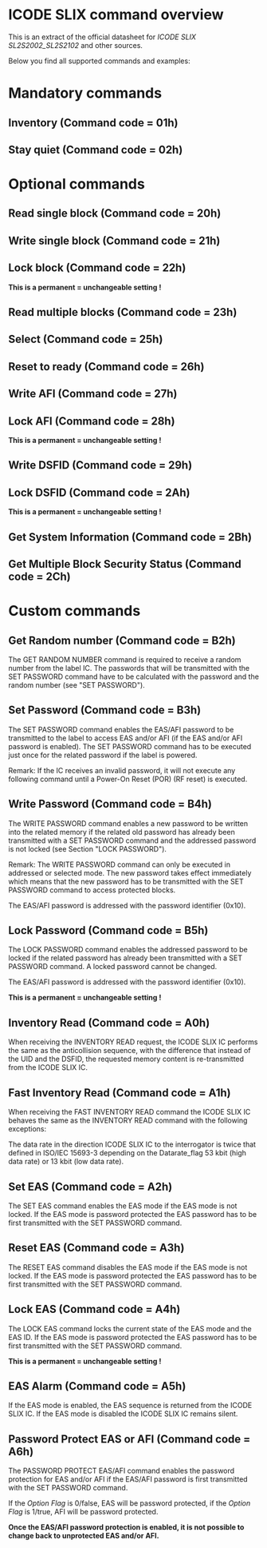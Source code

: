 # ICODE SLIX command overview

This is an extract of the official datasheet for *ICODE SLIX SL2S2002_SL2S2102* and other sources.

Below you find all supported commands and examples:

# Mandatory commands

## Inventory (Command code = 01h)

## Stay quiet (Command code = 02h)

# Optional commands

## Read single block (Command code = 20h)

## Write single block (Command code = 21h)

## Lock block (Command code = 22h)

**This is a permanent = unchangeable setting !**

## Read multiple blocks (Command code = 23h)

## Select (Command code = 25h)

## Reset to ready (Command code = 26h)

## Write AFI (Command code = 27h)

## Lock AFI (Command code = 28h)

**This is a permanent = unchangeable setting !**

## Write DSFID (Command code = 29h)

## Lock DSFID (Command code = 2Ah)

**This is a permanent = unchangeable setting !**

## Get System Information (Command code = 2Bh)

## Get Multiple Block Security Status (Command code = 2Ch)

# Custom commands

## Get Random number (Command code = B2h)

The GET RANDOM NUMBER command is required to receive a random number from the label IC. 
The passwords that will be transmitted with the SET PASSWORD command have to be 
calculated with the password and the random number (see "SET PASSWORD").

## Set Password (Command code = B3h)

The SET PASSWORD command enables the EAS/AFI password to be transmitted to the label 
to access EAS and/or AFI (if the EAS and/or AFI password is enabled). The SET PASSWORD 
command has to be executed just once for the related password if the label is powered.

Remark: If the IC receives an invalid password, it will not execute any following command 
until a Power-On Reset (POR) (RF reset) is executed.

## Write Password (Command code = B4h)

The WRITE PASSWORD command enables a new password to be written into the related memory 
if the related old password has already been transmitted with a SET PASSWORD command and 
the addressed password is not locked (see Section "LOCK PASSWORD").

Remark: The WRITE PASSWORD command can only be executed in addressed or selected mode. 
The new password takes effect immediately which means that the new password has to be 
transmitted with the SET PASSWORD command to access protected blocks.

The EAS/AFI password is addressed with the password identifier (0x10).

## Lock Password (Command code = B5h)

The LOCK PASSWORD command enables the addressed password to be locked if the related 
password has already been transmitted with a SET PASSWORD command. A locked password 
cannot be changed.

The EAS/AFI password is addressed with the password identifier (0x10).

**This is a permanent = unchangeable setting !**

## Inventory Read (Command code = A0h)

When receiving the INVENTORY READ request, the ICODE SLIX IC performs the same as the 
anticollision sequence, with the difference that instead of the UID and the DSFID, 
the requested memory content is re-transmitted from the ICODE SLIX IC.

## Fast Inventory Read (Command code = A1h)

When receiving the FAST INVENTORY READ command the ICODE SLIX IC behaves the same as the 
INVENTORY READ command with the following exceptions:

The data rate in the direction ICODE SLIX IC to the interrogator is twice that defined 
in ISO/IEC 15693-3 depending on the Datarate_flag 53 kbit (high data rate) or 13 kbit 
(low data rate).

## Set EAS (Command code = A2h)

The SET EAS command enables the EAS mode if the EAS mode is not locked. If the EAS mode 
is password protected the EAS password has to be first transmitted with the SET PASSWORD 
command.

## Reset EAS (Command code = A3h)

The RESET EAS command disables the EAS mode if the EAS mode is not locked. If the EAS 
mode is password protected the EAS password has to be first transmitted with the SET 
PASSWORD command.

## Lock EAS (Command code = A4h)

The LOCK EAS command locks the current state of the EAS mode and the EAS ID. If the EAS 
mode is password protected the EAS password has to be first transmitted with the SET 
PASSWORD command.

**This is a permanent = unchangeable setting !**

## EAS Alarm (Command code = A5h)

If the EAS mode is enabled, the EAS sequence is returned from the ICODE SLIX IC.
If the EAS mode is disabled the ICODE SLIX IC remains silent.

## Password Protect EAS or AFI (Command code = A6h)

The PASSWORD PROTECT EAS/AFI command enables the password protection for EAS and/or AFI 
if the EAS/AFI password is first transmitted with the SET PASSWORD command.

If the *Option Flag* is 0/false, EAS will be password protected, if the *Option Flag* is 
1/true, AFI will be password protected.

**Once the EAS/AFI password protection is enabled, it is not possible to change back to 
unprotected EAS and/or AFI.**

## 




